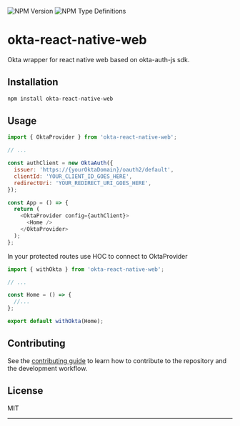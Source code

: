 ![NPM Version](https://img.shields.io/npm/v/okta-react-native-web) ![NPM Type Definitions](https://img.shields.io/npm/types/okta-react-native-web)

# okta-react-native-web

Okta wrapper for react native web based on okta-auth-js sdk.

## Installation

```sh
npm install okta-react-native-web
```

## Usage

```js
import { OktaProvider } from 'okta-react-native-web';

// ...

const authClient = new OktaAuth({
  issuer: 'https://{yourOktaDomain}/oauth2/default',
  clientId: 'YOUR_CLIENT_ID_GOES_HERE',
  redirectUri: 'YOUR_REDIRECT_URI_GOES_HERE',
});

const App = () => {
  return (
    <OktaProvider config={authClient}>
      <Home />
    </OktaProvider>
  );
};
```

In your protected routes use HOC to connect to OktaProvider

```js
import { withOkta } from 'okta-react-native-web';

// ...

const Home = () => {
  //...
};

export default withOkta(Home);
```

## Contributing

See the [contributing guide](CONTRIBUTING.md) to learn how to contribute to the repository and the development workflow.

## License

MIT

---
